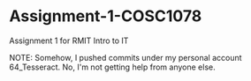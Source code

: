 # Assignment-1-COSC1078
Assignment 1 for RMIT Intro to IT

NOTE: Somehow, I pushed commits under my personal account 64_Tesseract. No, I'm not getting help from anyone else.
